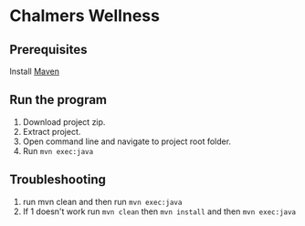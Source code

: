 # Chalmers Wellness

## Prerequisites
Install [Maven](https://maven.apache.org/install.html)

## Run the program
1. Download project zip.
2. Extract project.
3. Open command line and navigate to project root folder.
4. Run `mvn exec:java`

## Troubleshooting
1. run mvn clean and then run `mvn exec:java`
2. If 1 doesn't work run `mvn clean` then `mvn install` and then `mvn exec:java`
